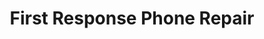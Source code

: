 ---
title: "First Response Phone Repair"
url: /north-highlands/first-response-phone-repair/
shop: mobile phone
---